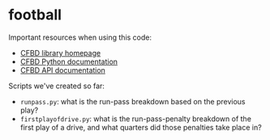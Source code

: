 # football

Important resources when using this code:
- [CFBD library homepage](https://collegefootballdata.com/)
- [CFBD Python documentation](https://github.com/CFBD/cfbd-python)
- [CFBD API documentation](https://api.collegefootballdata.com/api/docs/?url=/api-docs.json#/)

Scripts we've created so far:
- `runpass.py`: what is the run-pass breakdown based on the previous play?
- `firstplayofdrive.py`: what is the run-pass-penalty breakdown of the first
play of a drive, and what quarters did those penalties take place in?
